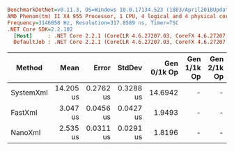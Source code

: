 ``` ini

BenchmarkDotNet=v0.11.3, OS=Windows 10.0.17134.523 (1803/April2018Update/Redstone4)
AMD Phenom(tm) II X4 955 Processor, 1 CPU, 4 logical and 4 physical cores
Frequency=3146050 Hz, Resolution=317.8589 ns, Timer=TSC
.NET Core SDK=2.2.102
  [Host]     : .NET Core 2.2.1 (CoreCLR 4.6.27207.03, CoreFX 4.6.27207.03), 64bit RyuJIT
  DefaultJob : .NET Core 2.2.1 (CoreCLR 4.6.27207.03, CoreFX 4.6.27207.03), 64bit RyuJIT


```
|    Method |      Mean |     Error |    StdDev | Gen 0/1k Op | Gen 1/1k Op | Gen 2/1k Op | Allocated Memory/Op |
|---------- |----------:|----------:|----------:|------------:|------------:|------------:|--------------------:|
| SystemXml | 14.205 us | 0.2762 us | 0.3288 us |     14.6942 |           - |           - |            15.08 KB |
|   FastXml |  3.047 us | 0.0456 us | 0.0427 us |      1.9493 |           - |           - |                2 KB |
|   NanoXml |  2.535 us | 0.0311 us | 0.0291 us |      1.8196 |           - |           - |             1.87 KB |
